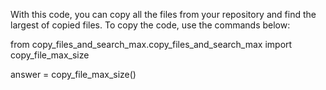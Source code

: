 With this code, you can copy all the files from your repository and find the largest of copied files. To copy the code, use the commands below:





from copy_files_and_search_max.copy_files_and_search_max import copy_file_max_size



answer = copy_file_max_size()
